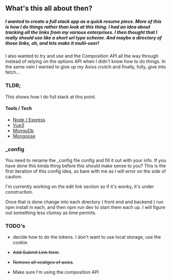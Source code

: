 ## What's this all about then?

##### I wanted to create a full stack app as a quick resume piece. More of this is how I do things rather than _look at this thing_. I had an idea about tracking all the links from my various enterprises. I then thought that I really should use like a short url type scheme. And maybe a directory of those links, oh, and lets make it multi-user!

I also wanted to try and use <script setup> </script> and the Composition API all the way through instead of relying on the options API when I didn't know how to do things. In the same vein I wanted to give up my Axios crutch and finally, fully, give into fetch...

### TLDR;

This shows how I do full stack at this point.

#### Tools / Tech

- [Node / Express](https://expressjs.com/)
- [Vue3](https://vuejs.org/)
- [MongoDb](https://www.mongodb.com/)
- [Mongoose](https://mongoosejs.com/)

### _config

You need to rename the _config file config and fill it out with your info.  If you have done this kinda thing before this should make sense to you? This is the first iteration of this config idea, so bare with me as I will error on the side of caution.

I'm currently working on the edit link section so if it's wonky, it's under construction.

Once that is done change into each directory ( front end and backend ) run npm install in each, and then npm run dev to start them each up.  I will figure out something less clumsy as time permits.

### TODO's

- decide how to do the tokens.  I don't want to use local storage, use the cookie.

- ~~Add Submit Link form~~.
- ~~Remove all vestiges of axios~~.

- Make sure I'm using the composition API <script setup> throughout.

- Ensure that all fetch calls are standarized.

- ~~Add search feature - I have it written, find it and impliment~~.

- Figure out that damn current link in the menu, I want to use an object _and_ I want to get current route. It works sometimes but there is a SPA deal issue?

- ~~create some homepage content. I think that I'll add directory for now~~.

- ~~Fix Tags link / endpoint. Maybe make a new route instead of using parms on links?~~

- make components out of the files that are still large.

- Finish the edit link admin component.

- look up the count records the right way...  tbh it's faster this way :/

- ~~Finalize the route for the short link. As of now it's /cb/:cb and can be improved~~

- shortLink lookup / redirect function. How much tracking beyond click count?

- Make Darkmode extend 100% vertical.

- ~~make the darkmode button a toggle.~~

- add custom classes where appropriate.